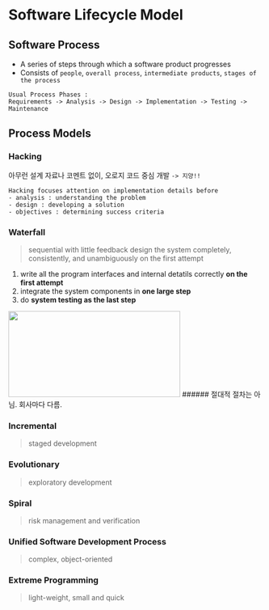 # Software Lifecycle Model  
## Software Process
- A series of steps through which a software product progresses
- Consists of `people`, `overall process`, `intermediate products`, `stages of the process`  
```  
Usual Process Phases :  
Requirements -> Analysis -> Design -> Implementation -> Testing -> Maintenance  
```  

## Process Models
### Hacking
아무런 설계 자료나 코멘트 없이, 오로지 코드 중심 개발 `-> 지양!!`  
```  
Hacking focuses attention on implementation details before
- analysis : understanding the problem
- design : developing a solution
- objectives : determining success criteria  
```  

### Waterfall
> sequential with little feedback
design the system completely, consistently, and unambiguously on the first attempt  

1. write all the program interfaces and internal detatils correctly **on the first attempt**  
2. integrate the system components in **one large step**  
3. do **system testing as the last step**  

<img src="https://user-images.githubusercontent.com/112736264/228539435-f1c8935e-5aef-403b-b22f-248b6f9cdbd5.png" width="340" height="170"/>  
###### 절대적 절차는 아님. 회사마다 다름.

### Incremental  
> staged development  
### Evolutionary  
> exploratory development  
### Spiral  
> risk management and verification  
### Unified Software Development Process  
> complex, object-oriented  
### Extreme Programming  
> light-weight, small and quick